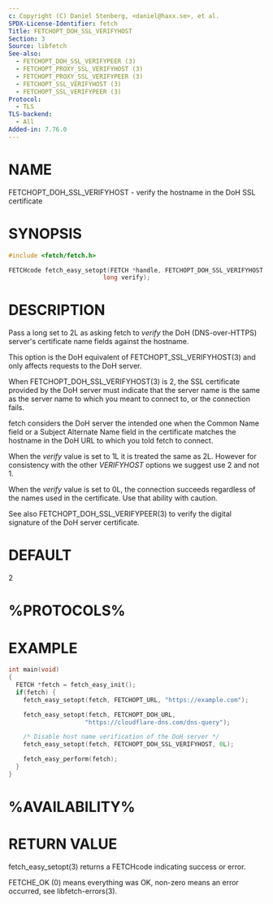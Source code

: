 ```yaml
---
c: Copyright (C) Daniel Stenberg, <daniel@haxx.se>, et al.
SPDX-License-Identifier: fetch
Title: FETCHOPT_DOH_SSL_VERIFYHOST
Section: 3
Source: libfetch
See-also:
  - FETCHOPT_DOH_SSL_VERIFYPEER (3)
  - FETCHOPT_PROXY_SSL_VERIFYHOST (3)
  - FETCHOPT_PROXY_SSL_VERIFYPEER (3)
  - FETCHOPT_SSL_VERIFYHOST (3)
  - FETCHOPT_SSL_VERIFYPEER (3)
Protocol:
  - TLS
TLS-backend:
  - All
Added-in: 7.76.0
---
```


# NAME

FETCHOPT_DOH_SSL_VERIFYHOST - verify the hostname in the DoH SSL certificate

# SYNOPSIS

~~~c
#include <fetch/fetch.h>

FETCHcode fetch_easy_setopt(FETCH *handle, FETCHOPT_DOH_SSL_VERIFYHOST,
                          long verify);
~~~

# DESCRIPTION

Pass a long set to 2L as asking fetch to *verify* the DoH (DNS-over-HTTPS)
server's certificate name fields against the hostname.

This option is the DoH equivalent of FETCHOPT_SSL_VERIFYHOST(3) and
only affects requests to the DoH server.

When FETCHOPT_DOH_SSL_VERIFYHOST(3) is 2, the SSL certificate provided by
the DoH server must indicate that the server name is the same as the server
name to which you meant to connect to, or the connection fails.

fetch considers the DoH server the intended one when the Common Name field or a
Subject Alternate Name field in the certificate matches the hostname in the
DoH URL to which you told fetch to connect.

When the *verify* value is set to 1L it is treated the same as 2L. However
for consistency with the other *VERIFYHOST* options we suggest use 2 and
not 1.

When the *verify* value is set to 0L, the connection succeeds regardless of
the names used in the certificate. Use that ability with caution.

See also FETCHOPT_DOH_SSL_VERIFYPEER(3) to verify the digital signature
of the DoH server certificate.

# DEFAULT

2

# %PROTOCOLS%

# EXAMPLE

~~~c
int main(void)
{
  FETCH *fetch = fetch_easy_init();
  if(fetch) {
    fetch_easy_setopt(fetch, FETCHOPT_URL, "https://example.com");

    fetch_easy_setopt(fetch, FETCHOPT_DOH_URL,
                     "https://cloudflare-dns.com/dns-query");

    /* Disable host name verification of the DoH server */
    fetch_easy_setopt(fetch, FETCHOPT_DOH_SSL_VERIFYHOST, 0L);

    fetch_easy_perform(fetch);
  }
}
~~~

# %AVAILABILITY%

# RETURN VALUE

fetch_easy_setopt(3) returns a FETCHcode indicating success or error.

FETCHE_OK (0) means everything was OK, non-zero means an error occurred, see
libfetch-errors(3).
